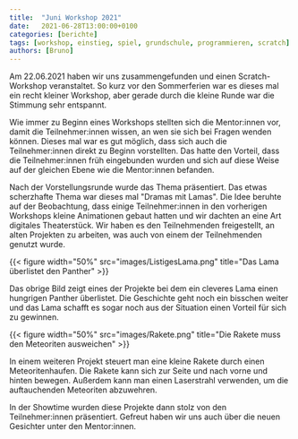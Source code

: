 ```yaml
---
title:  "Juni Workshop 2021"
date:   2021-06-28T13:00:00+0100
categories: [berichte]
tags: [workshop, einstieg, spiel, grundschule, programmieren, scratch]
authors: [Bruno]
---
```


Am 22.06.2021 haben wir uns zusammengefunden und einen Scratch-Workshop veranstaltet.
So kurz vor den Sommerferien war es dieses mal ein recht kleiner Workshop, aber gerade durch die kleine Runde war die Stimmung sehr entspannt.

Wie immer zu Beginn eines Workshops stellten sich die Mentor:innen vor, damit die Teilnehmer:innen wissen, an wen sie sich bei Fragen wenden können.
Dieses mal war es gut möglich, dass sich auch die Teilnehmer:innen direkt zu Beginn vorstellten. Das hatte den Vorteil, dass die Teilnehmer:innen früh eingebunden wurden
und sich auf diese Weise auf der gleichen Ebene wie die Mentor:innen befanden.

Nach der Vorstellungsrunde wurde das Thema präsentiert. Das etwas scherzhafte Thema war dieses mal "Dramas mit Lamas". Die Idee beruhte auf der Beobachtung, dass einige
Teilnehmer:innen in den vorherigen Workshops kleine Animationen gebaut hatten und wir dachten an eine Art digitales Theaterstück.
Wir haben es den Teilnehmenden freigestellt, an alten Projekten zu arbeiten, was auch von einem der Teilnehmenden genutzt wurde.

{{< figure width="50%" src="images/ListigesLama.png" title="Das Lama überlistet den Panther" >}}

Das obrige Bild zeigt eines der Projekte bei dem ein cleveres Lama einen hungrigen Panther überlistet. Die Geschichte geht noch ein bisschen weiter und das Lama
schafft es sogar noch aus der Situation einen Vorteil für sich zu gewinnen.

{{< figure width="50%" src="images/Rakete.png" title="Die Rakete muss den Meteoriten ausweichen" >}}

In einem weiteren Projekt steuert man eine kleine Rakete durch einen Meteoritenhaufen. Die Rakete kann sich zur Seite und nach vorne und hinten bewegen. Außerdem
kann man einen Laserstrahl verwenden, um die auftauchenden Meteoriten abzuwehren.

In der Showtime wurden diese Projekte dann stolz von den Teilnehmer:innen präsentiert.
Gefreut haben wir uns auch über die neuen Gesichter unter den Mentor:innen.
